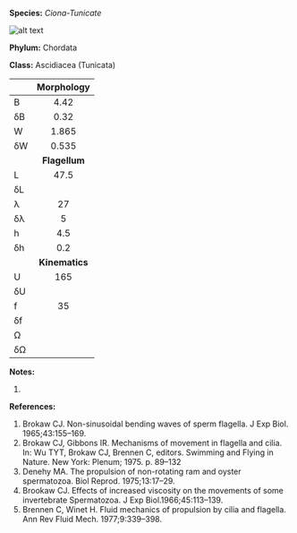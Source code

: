 **Species:** *Ciona-Tunicate*

![alt text](https://github.com/marcos-fvr/BOSO-micro/blob/main/9-Figures/Ciona_speratozoon.png)

**Phylum:** Chordata

**Class:** Ascidiacea (Tunicata)

|    | **Morphology** |
|:-- | :------------: |
| B  | 4.42 |
| δB | 0.32 |
| W  | 1.865 |
| δW | 0.535 |
|    | **Flagellum** |
| L  | 47.5 |
| δL |  |
| λ  | 27 |
| δλ | 5 |
| h  | 4.5 |
| δh | 0.2 |
|    | **Kinematics** |
| U  | 165 |
| δU |  |
| f  | 35 |
| δf |  |
| Ω  |  |
| δΩ |  |

**Notes:**

1.

**References:**

1. Brokaw CJ.  Non-sinusoidal bending waves of sperm flagella.  J Exp Biol. 1965;43:155–169.
1. Brokaw CJ, Gibbons IR.  Mechanisms of movement in flagella and cilia.  In:  Wu TYT, Brokaw CJ, Brennen C, editors. Swimming and Flying in Nature. New York:  Plenum; 1975. p. 89–132
1. Denehy MA.  The propulsion of non-rotating ram and oyster spermatozoa.  Biol Reprod. 1975;13:17–29.
1. Brookaw CJ.  Effects of increased viscosity on the movements of some invertebrate Spermatozoa.  J Exp Biol.1966;45:113–139.
1. Brennen C, Winet H.  Fluid mechanics of propulsion by cilia and flagella.  Ann Rev Fluid Mech. 1977;9:339–398.
